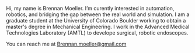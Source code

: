 Hi, my name is Brennan Moeller.
I’m curently interested in automation, robotics, and bridging the gap between the real world and simulation.
I am a graduate student at the University of Colorado Boulder working to obtain a master's degree in Mechanical Engineering. I work in the Advanced Medical Technologies Laboratory (AMTL) to develope surgical, robotic endoscopes.

You can reach me at Brennan.moeller@gmail.com
